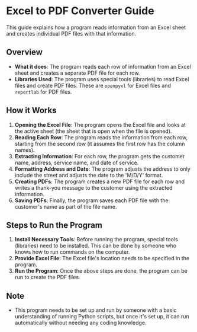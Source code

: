 # Excel to PDF Converter Guide

This guide explains how a program reads information from an Excel sheet and creates individual PDF files with that information.

## Overview
- **What it does**: The program reads each row of information from an Excel sheet and creates a separate PDF file for each row.
- **Libraries Used**: The program uses special tools (libraries) to read Excel files and create PDF files. These are `openpyxl` for Excel files and `reportlab` for PDF files.

## How it Works
1. **Opening the Excel File**: The program opens the Excel file and looks at the active sheet (the sheet that is open when the file is opened).
2. **Reading Each Row**: The program reads the information from each row, starting from the second row (it assumes the first row has the column names).
3. **Extracting Information**: For each row, the program gets the customer name, address, service name, and date of service.
4. **Formatting Address and Date**: The program adjusts the address to only include the street and adjusts the date to the 'M/D/Y' format.
5. **Creating PDFs**: The program creates a new PDF file for each row and writes a thank-you message to the customer using the extracted information.
6. **Saving PDFs**: Finally, the program saves each PDF file with the customer's name as part of the file name.

## Steps to Run the Program
1. **Install Necessary Tools**: Before running the program, special tools (libraries) need to be installed. This can be done by someone who knows how to run commands on the computer.
2. **Provide Excel File**: The Excel file's location needs to be specified in the program.
3. **Run the Program**: Once the above steps are done, the program can be run to create the PDF files.

## Note
- This program needs to be set up and run by someone with a basic understanding of running Python scripts, but once it's set up, it can run automatically without needing any coding knowledge.
